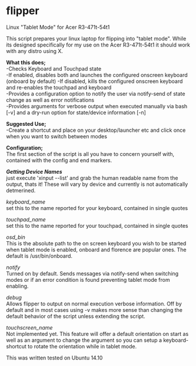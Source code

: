 # flipper
Linux "Tablet Mode" for Acer R3-471t-54t1

This script prepares your linux laptop for flipping into "tablet mode".  While its designed specifically for my use on the Acer R3-471t-54t1 it should work with any distro using X.

**What this does;**  
-Checks Keyboard and Touchpad state  
-If enabled, disables both and launches the configured onscreen keyboard (onboard by default)
-If disabled, kills the configured onscreen keyboard and re-enables the touchpad and keyboard  
-Provides a configuration option to notify the user via notify-send of state change as well as error notifications  
-Provides arguments for verbose output when executed manually via bash [-v] and a dry-run option for state/device information [-n]  

**Suggested Use;**  
-Create a shortcut and place on your desktop/launcher etc and click once when you want to switch between modes  


**Configuration;**  
The first section of the script is all you have to concern yourself with, contained with the config and end markers.  

***Getting Device Names***  
just execute 'xinput --list' and grab the human readable name from the output, thats it!  These will vary by device and currently is not automatically detmerined.  

*keyboard_name*  
set this to the name reported for your keyboard, contained in single quotes  

*touchpad_name*  
set this to the name reported for your touchpad, contained in single quotes  

*osd_bin*  
This is the absolute path to the on screen keyboard you wish to be started when tablet mode is enabled, onboard and florence are popular ones.  The default is /usr/bin/onboard.  

*notify*  
Turned on by default.  Sends messages via notify-send when switching modes or if an error condition is found preventing tablet mode from enabling.  

*debug*  
Allows flipper to output on normal execution verbose information.  Off by default and in most cases using -v makes more sense than changing the default behavior of the script unless extending the script.  

*touchscreen_name*  
Not implemented yet.  This feature will offer a default orientation on start as well as an argument to change the argument so you can setup a keyboard-shortcut to rotate the orientation while in tablet mode.   

This was written tested on Ubuntu 14.10
